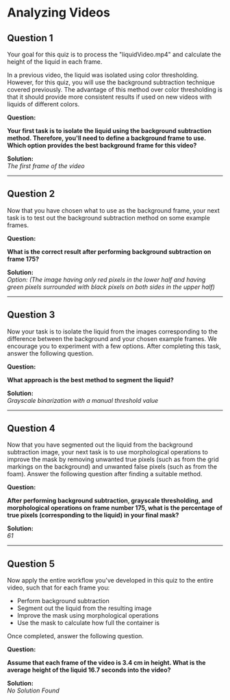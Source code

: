 # Analyzing Videos

## Question 1
Your goal for this quiz is to process the "liquidVideo.mp4" and calculate the height of the liquid in each frame.

In a previous video, the liquid was isolated using color thresholding. However, for this quiz, you will use the background subtraction technique covered previously. The advantage of this method over color thresholding is that it should provide more consistent results if used on new videos with liquids of different colors.

**Question:**  

**Your first task is to isolate the liquid using the background subtraction method. Therefore, you'll need to define a background frame to use. Which option provides the best background frame for this video?**

**Solution:**  
*The first frame of the video*

---

## Question 2
Now that you have chosen what to use as the background frame, your next task is to test out the background subtraction method on some example frames.

**Question:**  

**What is the correct result after performing background subtraction on frame 175?**

**Solution:**  
*Option: (The image having only red pixels in the lower half and having green pixels surrounded with black pixels on both sides in the upper half)*

---

## Question 3
Now your task is to isolate the liquid from the images corresponding to the difference between the background and your chosen example frames. We encourage you to experiment with a few options. After completing this task, answer the following question.

**Question:**  

**What approach is the best method to segment the liquid?**

**Solution:**  
*Grayscale binarization with a manual threshold value*

---

## Question 4
Now that you have segmented out the liquid from the background subtraction image, your next task is to use morphological operations to improve the mask by removing unwanted true pixels (such as from the grid markings on the background) and unwanted false pixels (such as from the foam). Answer the following question after finding a suitable method.

**Question:**  

**After performing background subtraction, grayscale thresholding, and morphological operations on frame number 175, what is the percentage of true pixels (corresponding to the liquid) in your final mask?**

**Solution:**  
*61*

---

## Question 5
Now apply the entire workflow you've developed in this quiz to the entire video, such that for each frame you:

- Perform background subtraction
- Segment out the liquid from the resulting image
- Improve the mask using morphological operations
- Use the mask to calculate how full the container is

Once completed, answer the following question.

**Question:**  

**Assume that each frame of the video is 3.4 cm in height. What is the average height of the liquid 16.7 seconds into the video?**

**Solution:**  
*No Solution Found*

